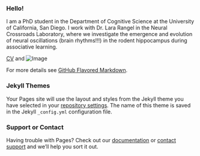 ### Hello!

I am a PhD student in the Department of Cognitive Science at the University of California, San Diego. I work with Dr. Lara Rangel in the Neural Crossroads Laboratory, where we investigate the emergence and evolution of neural oscillations (brain rhythms!!!) in the rodent hippocampus during associative learning. 

[CV](https://github.com/pdrivier/pdrivier.github.io/blob/master/Riviere_CV.pdf) and ![Image](src)


For more details see [GitHub Flavored Markdown](https://guides.github.com/features/mastering-markdown/).

### Jekyll Themes

Your Pages site will use the layout and styles from the Jekyll theme you have selected in your [repository settings](https://github.com/pdrivier/pdrivier.github.io/settings). The name of this theme is saved in the Jekyll `_config.yml` configuration file.

### Support or Contact

Having trouble with Pages? Check out our [documentation](https://help.github.com/categories/github-pages-basics/) or [contact support](https://github.com/contact) and we’ll help you sort it out.
